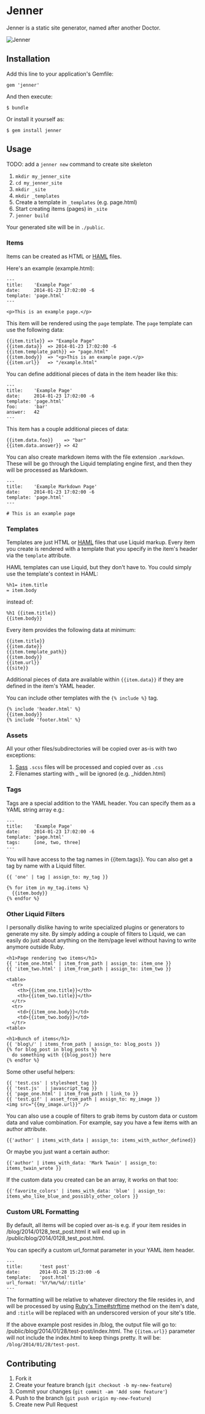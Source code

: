 # Jenner

Jenner is a static site generator, named after another Doctor.

![Jenner](http://images.wikia.com/walkingdead/images/archive/3/38/20120814183308!Dr_Edwin_Jenner_TV,_1.jpg)

## Installation

Add this line to your application's Gemfile:

    gem 'jenner'

And then execute:

    $ bundle

Or install it yourself as:

    $ gem install jenner

## Usage

TODO: add a `jenner new` command to create site skeleton

1. `mkdir my_jenner_site`
2. `cd my_jenner_site`
3. `mkdir _site`
4. `mkdir _templates`
5. Create a template in `_templates` (e.g. page.html)
6. Start creating items (pages) in `_site`
7. `jenner build`

Your generated site will be in `./public`.

### Items

Items can be created as HTML or [HAML](http://haml.info/) files.

Here's an example (example.html):

    ---
    title:    'Example Page'
    date:     2014-01-23 17:02:00 -6
    template: 'page.html'
    ---

    <p>This is an example page.</p>

This item will be rendered using the `page` template. The `page`
template can use the following data:

    {{item.title}} => "Example Page"
    {{item.data}}  => 2014-01-23 17:02:00 -6
    {{item.template_path}} => "page.html"
    {{item.body}}  => "<p>This is an example page.</p>
    {{item.url}}   => "/example.html"

You can define additional pieces of data in the item header like this:

    ---
    title:    'Example Page'
    date:     2014-01-23 17:02:00 -6
    template: 'page.html'
    foo:      'bar'
    answer:   42
    ---

This item has a couple additional pieces of data:

    {{item.data.foo}}    => "bar"
    {{item.data.answer}} => 42

You can also create markdown items with the file extension `.markdown`.
These will be go through the Liquid templating engine first, and then
they will be processed as Markdown.

    ---
    title:    'Example Markdown Page'
    date:     2014-01-23 17:02:00 -6
    template: 'page.html'
    ---

    # This is an example page

### Templates

Templates are just HTML or [HAML](http://haml.info/) files that use
Liquid markup. Every item you create is rendered with a template that
you specify in the item's header via the `template` attribute.

HAML templates can use Liquid, but they don't have to. You could simply
use the template's context in HAML:

    %h1= item.title
    = item.body

instead of:

    %h1 {{item.title}}
    {{item.body}}

Every item provides the following data at minimum:

    {{item.title}}
    {{item.date}}
    {{item.template_path}}
    {{item.body}}
    {{item.url}}
    {{site}}

Additional pieces of data are available within `{{item.data}}` if they
are defined in the item's YAML header.

You can include other templates with the `{% include %}` tag.

    {% include 'header.html' %}
    {{item.body}}
    {% include 'footer.html' %}

### Assets

All your other files/subdirectories will be copied over as-is with two
exceptions:

1. [Sass](http://sass-lang.com/) `.scss` files will be processed and copied over as `.css`
2. Filenames starting with _ will be ignored (e.g. _hidden.html)

### Tags

Tags are a special addition to the YAML header. You can specify them as
a YAML string array e.g.:

    ---
    title:    'Example Page'
    date:     2014-01-23 17:02:00 -6
    template: 'page.html'
    tags:     [one, two, three]
    ---

You will have access to the tag names in {{item.tags}}. You can also get
a tag by name with a Liquid filter.

    {{ 'one' | tag | assign_to: my_tag }}

    {% for item in my_tag.items %}
      {{item.body}}
    {% endfor %}


### Other Liquid Filters

I personally dislike having to write specialized plugins or generators
to generate my site. By simply adding a couple of filters to Liquid, we
can easily do just about anything on the item/page level without having
to write anymore outside Ruby.

    <h1>Page rendering two items</h1>
    {{ 'item_one.html' | item_from_path | assign_to: item_one }}
    {{ 'item_two.html' | item_from_path | assign_to: item_two }}

    <table>
      <tr>
        <th>{{item_one.title}}</th>
        <th>{{item_two.title}}</th>
      </tr>
      <tr>
        <td>{{item_one.body}}</td>
        <td>{{item_two.body}}</td>
      </tr>
    <table>

    <h1>Bunch of items</h1>
    {{ 'blog\/' | items_from_path | assign_to: blog_posts }}
    {% for blog_post in blog_posts %}
      do something with {{blog_post}} here
    {% endfor %}

Some other useful helpers:

    {{ 'test.css' | stylesheet_tag }}
    {{ 'test.js'  | javascript_tag }}
    {{ 'page_one.html' | item_from_path | link_to }}
    {{ 'test.gif' | asset_from_path | assign_to: my_image }}
    <img src="{{my_image.url}}" />

You can also use a couple of filters to grab items by custom data or
custom data and value combination. For example, say you have a few items
with an author attribute.

    {{'author' | items_with_data | assign_to: items_with_author_defined}}

Or maybe you just want a certain author:

    {{'author' | items_with_data: 'Mark Twain' | assign_to: items_twain_wrote }}

If the custom data you created can be an array, it works on that too:

    {{'favorite_colors' | items_with_data: 'blue' | assign_to: items_who_like_blue_and_possibly_other_colors }}

### Custom URL Formatting

By default, all items will be copied over as-is e.g. if your item
resides in /blog/2014/0128_test_post.html it will end up in
/public/blog/2014/0128_test_post.html.

You can specify a custom url_format parameter in your YAML item header.

    ---
    title:      'test post'
    date:       2014-01-28 15:23:00 -6
    template:   'post.html'
    url_format: '%Y/%m/%d/:title'
    ---

The formatting will be relative to whatever directory the file resides
in, and will be processed by using [Ruby's Time#strftime](http://www.ruby-doc.org/core-1.9.3/Time.html#method-i-strftime)
method on the item's date, and `:title` will be replaced with an
underscored version of your site's title.

If the above example post resides in /blog, the output file will go to:
/public/blog/2014/01/28/test-post/index.html. The `{{item.url}}`
parameter will not include the index.html to keep things pretty. It will
be: `/blog/2014/01/28/test-post`.


## Contributing

1. Fork it
2. Create your feature branch (`git checkout -b my-new-feature`)
3. Commit your changes (`git commit -am 'Add some feature'`)
4. Push to the branch (`git push origin my-new-feature`)
5. Create new Pull Request

